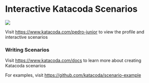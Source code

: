 # Interactive Katacoda Scenarios

[![](http://shields.katacoda.com/katacoda/pedro-junior/count.svg)](https://www.katacoda.com/pedro-junior "Get your profile on Katacoda.com")

Visit https://www.katacoda.com/pedro-junior to view the profile and interactive scenarios

### Writing Scenarios
Visit https://www.katacoda.com/docs to learn more about creating Katacoda scenarios

For examples, visit https://github.com/katacoda/scenario-example
